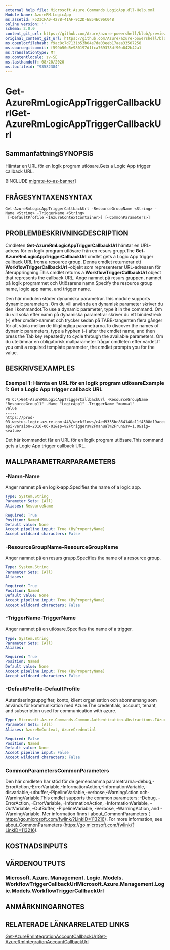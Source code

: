 ```yaml
---
external help file: Microsoft.Azure.Commands.LogicApp.dll-Help.xml
Module Name: AzureRM.LogicApp
ms.assetid: F523CFA0-427B-41AF-9C2D-EB54EC96C04B
online version: ''
schema: 2.0.0
content_git_url: https://github.com/Azure/azure-powershell/blob/preview/src/ResourceManager/LogicApp/Commands.LogicApp/help/Get-AzureRmLogicAppTriggerCallbackUrl.md
original_content_git_url: https://github.com/Azure/azure-powershell/blob/preview/src/ResourceManager/LogicApp/Commands.LogicApp/help/Get-AzureRmLogicAppTriggerCallbackUrl.md
ms.openlocfilehash: f9ac8c7d7131b53b04e7da03eeb17aea33507258
ms.sourcegitcommit: f599b50d5e980197d1fca769378df90a842b42a1
ms.translationtype: MT
ms.contentlocale: sv-SE
ms.lasthandoff: 08/20/2020
ms.locfileid: "93582384"
---
```

# <span data-ttu-id="d032b-101">Get-AzureRmLogicAppTriggerCallbackUrl</span><span class="sxs-lookup"><span data-stu-id="d032b-101">Get-AzureRmLogicAppTriggerCallbackUrl</span></span>

## <span data-ttu-id="d032b-102">Sammanfattning</span><span class="sxs-lookup"><span data-stu-id="d032b-102">SYNOPSIS</span></span>
<span data-ttu-id="d032b-103">Hämtar en URL för en logik program utlösare.</span><span class="sxs-lookup"><span data-stu-id="d032b-103">Gets a Logic App trigger callback URL.</span></span>

[!INCLUDE [migrate-to-az-banner](../../includes/migrate-to-az-banner.md)]

## <span data-ttu-id="d032b-104">FRÅGESYNTAXEN</span><span class="sxs-lookup"><span data-stu-id="d032b-104">SYNTAX</span></span>

```
Get-AzureRmLogicAppTriggerCallbackUrl -ResourceGroupName <String> -Name <String> -TriggerName <String>
 [-DefaultProfile <IAzureContextContainer>] [<CommonParameters>]
```

## <span data-ttu-id="d032b-105">PROBLEMBESKRIVNING</span><span class="sxs-lookup"><span data-stu-id="d032b-105">DESCRIPTION</span></span>
<span data-ttu-id="d032b-106">Cmdleten **Get-AzureRmLogicAppTriggerCallbackUrl** hämtar en URL-adress för en logik program utlösare från en resurs grupp.</span><span class="sxs-lookup"><span data-stu-id="d032b-106">The **Get-AzureRmLogicAppTriggerCallbackUrl** cmdlet gets a Logic App trigger callback URL from a resource group.</span></span>
<span data-ttu-id="d032b-107">Denna cmdlet returnerar ett **WorkflowTriggerCallbackUrl** -objekt som representerar URL-adressen för återuppringning.</span><span class="sxs-lookup"><span data-stu-id="d032b-107">This cmdlet returns a **WorkflowTriggerCallbackUrl** object that represents the callback URL.</span></span>
<span data-ttu-id="d032b-108">Ange namnet på resurs gruppen, namnet på logik programmet och Utlösarens namn.</span><span class="sxs-lookup"><span data-stu-id="d032b-108">Specify the resource group name, logic app name, and trigger name.</span></span>

<span data-ttu-id="d032b-109">Den här modulen stöder dynamiska parametrar.</span><span class="sxs-lookup"><span data-stu-id="d032b-109">This module supports dynamic parameters.</span></span>
<span data-ttu-id="d032b-110">Om du vill använda en dynamisk parameter skriver du den i kommandot.</span><span class="sxs-lookup"><span data-stu-id="d032b-110">To use a dynamic parameter, type it in the command.</span></span>
<span data-ttu-id="d032b-111">Om du vill söka efter namn på dynamiska parametrar skriver du ett bindestreck (-) efter cmdlet-namnet och trycker sedan på TABB-tangenten flera gånger för att växla mellan de tillgängliga parametrarna.</span><span class="sxs-lookup"><span data-stu-id="d032b-111">To discover the names of dynamic parameters, type a hyphen (-) after the cmdlet name, and then press the Tab key repeatedly to cycle through the available parameters.</span></span>
<span data-ttu-id="d032b-112">Om du utelämnar en obligatorisk mallparameter frågar cmdleten efter värdet.</span><span class="sxs-lookup"><span data-stu-id="d032b-112">If you omit a required template parameter, the cmdlet prompts you for the value.</span></span>

## <span data-ttu-id="d032b-113">BESKRIVS</span><span class="sxs-lookup"><span data-stu-id="d032b-113">EXAMPLES</span></span>

### <span data-ttu-id="d032b-114">Exempel 1: Hämta en URL för en logik program utlösare</span><span class="sxs-lookup"><span data-stu-id="d032b-114">Example 1: Get a Logic App trigger callback URL</span></span>
```
PS C:\>Get-AzureRmLogicAppTriggerCallbackUrl -ResourceGroupName "ResourceGroup11" -Name "LogicApp1" -TriggerName "manual"
Value                                                                                                                                                                                                               
-----                                                                                                                                                                                                               
https://prod-03.westus.logic.azure.com:443/workflows/c4ed9335bc864140a11f4508d19acea3/triggers/manual/run?api-version=2016-06-01&sp=%2Ftriggers%2Fmanual%2Frun&sv=1.0&sig=<value>
```

<span data-ttu-id="d032b-115">Det här kommandot får en URL för en logik program utlösare.</span><span class="sxs-lookup"><span data-stu-id="d032b-115">This command gets a Logic App trigger callback URL.</span></span>

## <span data-ttu-id="d032b-116">MALLPARAMETRAR</span><span class="sxs-lookup"><span data-stu-id="d032b-116">PARAMETERS</span></span>

### <span data-ttu-id="d032b-117">-Namn</span><span class="sxs-lookup"><span data-stu-id="d032b-117">-Name</span></span>
<span data-ttu-id="d032b-118">Anger namnet på en logik-app.</span><span class="sxs-lookup"><span data-stu-id="d032b-118">Specifies the name of a logic app.</span></span>

```yaml
Type: System.String
Parameter Sets: (All)
Aliases: ResourceName

Required: True
Position: Named
Default value: None
Accept pipeline input: True (ByPropertyName)
Accept wildcard characters: False
```

### <span data-ttu-id="d032b-119">-ResourceGroupName</span><span class="sxs-lookup"><span data-stu-id="d032b-119">-ResourceGroupName</span></span>
<span data-ttu-id="d032b-120">Anger namnet på en resurs grupp.</span><span class="sxs-lookup"><span data-stu-id="d032b-120">Specifies the name of a resource group.</span></span>

```yaml
Type: System.String
Parameter Sets: (All)
Aliases: 

Required: True
Position: Named
Default value: None
Accept pipeline input: True (ByPropertyName)
Accept wildcard characters: False
```

### <span data-ttu-id="d032b-121">-TriggerName</span><span class="sxs-lookup"><span data-stu-id="d032b-121">-TriggerName</span></span>
<span data-ttu-id="d032b-122">Anger namnet på en utlösare.</span><span class="sxs-lookup"><span data-stu-id="d032b-122">Specifies the name of a trigger.</span></span>

```yaml
Type: System.String
Parameter Sets: (All)
Aliases: 

Required: True
Position: Named
Default value: None
Accept pipeline input: True (ByPropertyName)
Accept wildcard characters: False
```

### <span data-ttu-id="d032b-123">-DefaultProfile</span><span class="sxs-lookup"><span data-stu-id="d032b-123">-DefaultProfile</span></span>
<span data-ttu-id="d032b-124">Autentiseringsuppgifter, konto, klient organisation och abonnemang som används för kommunikation med Azure.</span><span class="sxs-lookup"><span data-stu-id="d032b-124">The credentials, account, tenant, and subscription used for communication with azure.</span></span>

```yaml
Type: Microsoft.Azure.Commands.Common.Authentication.Abstractions.IAzureContextContainer
Parameter Sets: (All)
Aliases: AzureRmContext, AzureCredential

Required: False
Position: Named
Default value: None
Accept pipeline input: False
Accept wildcard characters: False
```

### <span data-ttu-id="d032b-125">CommonParameters</span><span class="sxs-lookup"><span data-stu-id="d032b-125">CommonParameters</span></span>
<span data-ttu-id="d032b-126">Den här cmdleten har stöd för de gemensamma parametrarna:-debug,-ErrorAction,-ErrorVariable,-InformationAction,-InformationVariable,-disvariable,-utbuffer,-PipelineVariable,-verbose,-WarningAction och-WarningVariable.</span><span class="sxs-lookup"><span data-stu-id="d032b-126">This cmdlet supports the common parameters: -Debug, -ErrorAction, -ErrorVariable, -InformationAction, -InformationVariable, -OutVariable, -OutBuffer, -PipelineVariable, -Verbose, -WarningAction, and -WarningVariable.</span></span> <span data-ttu-id="d032b-127">Mer information finns i about_CommonParameters ( https://go.microsoft.com/fwlink/?LinkID=113216) .</span><span class="sxs-lookup"><span data-stu-id="d032b-127">For more information, see about_CommonParameters (https://go.microsoft.com/fwlink/?LinkID=113216).</span></span>

## <span data-ttu-id="d032b-128">KOSTNADS</span><span class="sxs-lookup"><span data-stu-id="d032b-128">INPUTS</span></span>

## <span data-ttu-id="d032b-129">VÄRDEN</span><span class="sxs-lookup"><span data-stu-id="d032b-129">OUTPUTS</span></span>

### <span data-ttu-id="d032b-130">Microsoft. Azure. Management. Logic. Models. WorkflowTriggerCallbackUrl</span><span class="sxs-lookup"><span data-stu-id="d032b-130">Microsoft.Azure.Management.Logic.Models.WorkflowTriggerCallbackUrl</span></span>

## <span data-ttu-id="d032b-131">ANMÄRKNINGAR</span><span class="sxs-lookup"><span data-stu-id="d032b-131">NOTES</span></span>

## <span data-ttu-id="d032b-132">RELATERADE LÄNKAR</span><span class="sxs-lookup"><span data-stu-id="d032b-132">RELATED LINKS</span></span>

[<span data-ttu-id="d032b-133">Get-AzureRmIntegrationAccountCallbackUrl</span><span class="sxs-lookup"><span data-stu-id="d032b-133">Get-AzureRmIntegrationAccountCallbackUrl</span></span>](./Get-AzureRmIntegrationAccountCallbackUrl.md)


